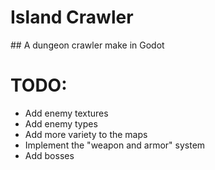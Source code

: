# Island Crawler
## A dungeon crawler make in Godot

# TODO:
- Add enemy textures
- Add enemy types
- Add more variety to the maps
- Implement the "weapon and armor" system
- Add bosses
